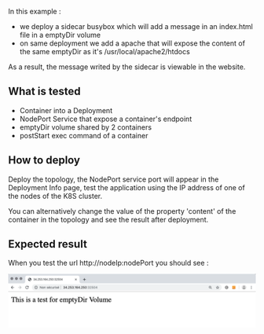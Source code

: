 In this example :
* we deploy a sidecar busybox which will add a message in an index.html file in a emptyDir volume
* on same deployment we add a apache that will expose the content of the same emptyDir as it's /usr/local/apache2/htdocs

As a result, the message writed by the sidecar is viewable in the website.

## What is tested

* Container into a Deployment
* NodePort Service that expose a container's endpoint
* emptyDir volume shared by 2 containers
* postStart exec command of a container

## How to deploy

Deploy the topology, the NodePort service port will appear in the Deployment Info page, test the application using the IP address of one of the nodes of the K8S cluster.

You can alternatively change the value of the property 'content' of the container in the topology and see the result after deployment.

## Expected result

When you test the url http://nodeIp:nodePort you should see :

![emptyDir.png](images/emptyDir.png)
